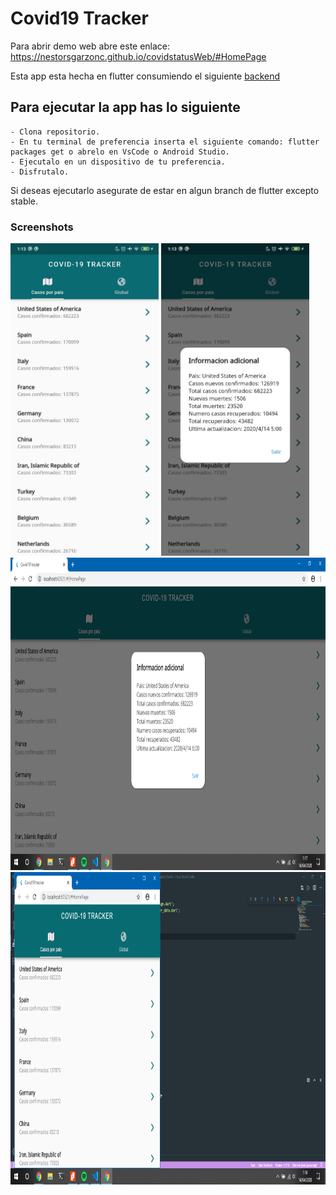 # Covid19 Tracker

Para abrir demo web abre este enlace: https://nestorsgarzonc.github.io/covidstatusWeb/#HomePage

Esta app esta hecha en flutter consumiendo el siguiente
[backend](https://api.covid19api.com)

## Para ejecutar la app has lo siguiente

    - Clona repositorio.
    - En tu terminal de preferencia inserta el siguiente comando: flutter packages get o abrelo en VsCode o Android Studio.
    - Ejecutalo en un dispositivo de tu preferencia.
    - Disfrutalo.

Si deseas ejecutarlo asegurate de estar en algun branch de flutter excepto stable.

### Screenshots

<img src="images/image0.jpg" height=500px >

<img src="images/image1.jpg" height=500px>

<img src="images/image2.png" height=500px>

<img src="images/image3.png" height=500px>
